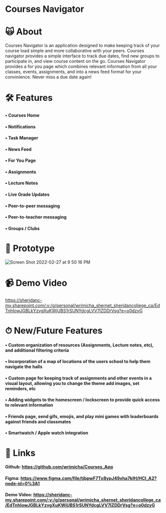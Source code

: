 # Courses Navigator


# 🙀 About
Courses Navigator is an application designed to make keeping track of your course load simple and more collaborative with your peers. Courses navigator provides a simple interface to track due dates, find new groups to participate in, and view course content on the go. Courses Navigator provides a for you page which combines relevant information from all your classes, events, assignments, and into a news feed format for your convinience. Never miss a due date again!


# 🛠 Features
####  • Courses Home
####  • Notifications
####  • Task Manager
####  • News Feed
####  • For You Page
####  • Assignments
####  • Lecture Notes
####  • Live Grade Updates
####  • Peer-to-peer messaging
####  • Peer-to-teacher messaging
####  • Groups / Clubs

# 👀 Prototype

![Screen Shot 2022-02-27 at 9 50 16 PM](https://user-images.githubusercontent.com/60019847/155916154-f6bd2fa7-589d-485f-8cc9-c95ba24df8ae.png)


# 📹 Demo Video
https://sheridanc-my.sharepoint.com/:v:/g/personal/wrimicha_shernet_sheridancollege_ca/EdTnhIowJGBLkYzvgXuKWjUBS1rSUNYdcgLVV7lZDDrVsg?e=o0dzyG


# ⏱ New/Future Features
####  • Custom organization of resources (Assignments, Lecture notes, etc), and additional filtering criteria
####  • Incorporation of a map of locations of the users school to help them navigate the halls
####  • Custom page for keeping track of assignments and other events in a visual layout, allowing you to change the theme add images, set reminders, etc
####  • Adding widgets to the homescreen / lockscreen to provide quick access to relevant information
####  • Friends page, send gifs, emojis, and play mini games with leaderboards against friends and classmates
####  • Smartwatch / Apple watch integration


# 🔗 Links
####  Github: https://github.com/wrimicha/Courses_App
####  Figma: https://www.figma.com/file/tjbpwF7Tx8ypJ49xha7klH/HCI_A2?node-id=0%3A1
####  Demo Video: https://sheridanc-my.sharepoint.com/:v:/g/personal/wrimicha_shernet_sheridancollege_ca/EdTnhIowJGBLkYzvgXuKWjUBS1rSUNYdcgLVV7lZDDrVsg?e=o0dzyG




